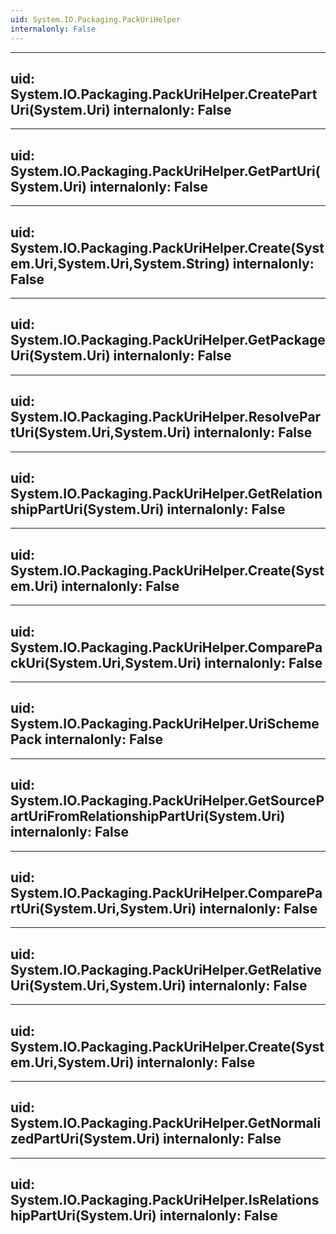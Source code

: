 ```yaml
---
uid: System.IO.Packaging.PackUriHelper
internalonly: False
---
```


---
uid: System.IO.Packaging.PackUriHelper.CreatePartUri(System.Uri)
internalonly: False
---

---
uid: System.IO.Packaging.PackUriHelper.GetPartUri(System.Uri)
internalonly: False
---

---
uid: System.IO.Packaging.PackUriHelper.Create(System.Uri,System.Uri,System.String)
internalonly: False
---

---
uid: System.IO.Packaging.PackUriHelper.GetPackageUri(System.Uri)
internalonly: False
---

---
uid: System.IO.Packaging.PackUriHelper.ResolvePartUri(System.Uri,System.Uri)
internalonly: False
---

---
uid: System.IO.Packaging.PackUriHelper.GetRelationshipPartUri(System.Uri)
internalonly: False
---

---
uid: System.IO.Packaging.PackUriHelper.Create(System.Uri)
internalonly: False
---

---
uid: System.IO.Packaging.PackUriHelper.ComparePackUri(System.Uri,System.Uri)
internalonly: False
---

---
uid: System.IO.Packaging.PackUriHelper.UriSchemePack
internalonly: False
---

---
uid: System.IO.Packaging.PackUriHelper.GetSourcePartUriFromRelationshipPartUri(System.Uri)
internalonly: False
---

---
uid: System.IO.Packaging.PackUriHelper.ComparePartUri(System.Uri,System.Uri)
internalonly: False
---

---
uid: System.IO.Packaging.PackUriHelper.GetRelativeUri(System.Uri,System.Uri)
internalonly: False
---

---
uid: System.IO.Packaging.PackUriHelper.Create(System.Uri,System.Uri)
internalonly: False
---

---
uid: System.IO.Packaging.PackUriHelper.GetNormalizedPartUri(System.Uri)
internalonly: False
---

---
uid: System.IO.Packaging.PackUriHelper.IsRelationshipPartUri(System.Uri)
internalonly: False
---
